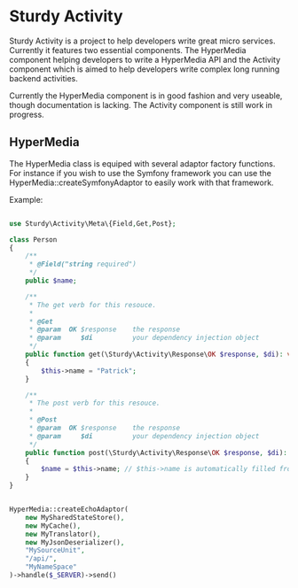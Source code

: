 # Sturdy Activity

Sturdy Activity is a project to help developers write great micro services. Currently it
features two essential components. The HyperMedia component helping developers to write
a HyperMedia API and the Activity component which is aimed to help developers write complex
long running backend activities.

Currently the HyperMedia component is in good fashion and very useable, though documentation
is lacking. The Activity component is still work in progress.



## HyperMedia

The HyperMedia class is equiped with several adaptor factory functions. For instance if you
wish to use the Symfony framework you can use the HyperMedia::createSymfonyAdaptor to easily
work with that framework.

Example:

```php

use Sturdy\Activity\Meta\{Field,Get,Post};

class Person
{
	/**
	 * @Field("string required")
	 */
	public $name;

	/**
	 * The get verb for this resouce.
	 *
	 * @Get
	 * @param  OK $response    the response
	 * @param     $di          your dependency injection object
	 */
	public function get(\Sturdy\Activity\Response\OK $response, $di): void
	{
		$this->name = "Patrick";
	}

	/**
	 * The post verb for this resouce.
	 *
	 * @Post
	 * @param  OK $response    the response
	 * @param     $di          your dependency injection object
	 */
	public function post(\Sturdy\Activity\Response\OK $response, $di): void
	{
		$name = $this->name; // $this->name is automatically filled from POST body
	}
}

```

```php

HyperMedia::createEchoAdaptor(
	new MySharedStateStore(),
	new MyCache(),
	new MyTranslator(),
	new MyJsonDeserializer(),
	"MySourceUnit",
	"/api/",
	"MyNameSpace"
)->handle($_SERVER)->send()

```
